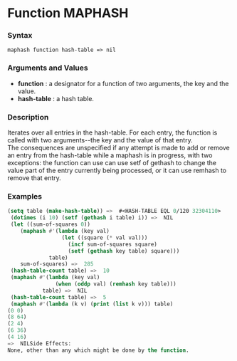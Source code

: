 <!-- Generated on 05/10/2020 by https://github.com/anto2oo/clhs-evolved -->

# Function MAPHASH

### Syntax
`maphash function hash-table => nil`  


### Arguments and Values
- **function** : a designator for a function of two arguments, the key and the value.   
- **hash-table** : a hash table.   


### Description
Iterates over all entries in the hash-table. For each entry, the function is called with two arguments--the key and the value of that entry.  
The consequences are unspecified if any attempt is made to add or remove an entry from the hash-table while a maphash is in progress, with two exceptions: the function can use can use setf of gethash to change the value part of the entry currently being processed, or it can use remhash to remove that entry.



### Examples
```lisp 
(setq table (make-hash-table)) =>  #<HASH-TABLE EQL 0/120 32304110>
 (dotimes (i 10) (setf (gethash i table) i)) =>  NIL
 (let ((sum-of-squares 0))
    (maphash #'(lambda (key val) 
                 (let ((square (* val val)))
                   (incf sum-of-squares square)
                   (setf (gethash key table) square)))
             table)
    sum-of-squares) =>  285
 (hash-table-count table) =>  10
 (maphash #'(lambda (key val)
               (when (oddp val) (remhash key table)))
           table) =>  NIL
 (hash-table-count table) =>  5
 (maphash #'(lambda (k v) (print (list k v))) table)
(0 0) 
(8 64) 
(2 4) 
(6 36) 
(4 16) 
=>  NILSide Effects:
None, other than any which might be done by the function.
```
